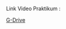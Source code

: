 Link Video Praktikum :

  [G-Drive](https://drive.google.com/file/d/1MjggdRE5t8NONWsIY4quAvtU1BI8iwma/view?usp=sharing)

